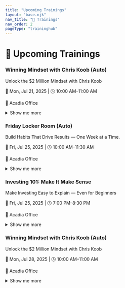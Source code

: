 ```yaml
---
title: "Upcoming Trainings"
layout: "base.njk"
nav_title: "📅 Trainings"
nav_order: 2
pageType: "traininghub"
---
```

# 📅 Upcoming Trainings

<div class="grid sm:grid-cols-1 md:grid-cols-2 lg:grid-cols-2 gap-6">
<div class="searchable border border-gray-200 rounded-lg bg-white shadow-sm p-4 mb-6">
  <h3 class="text-lg font-semibold text-gray-500 mb-1">Winning Mindset with Chris Koob (Auto)</h3>
  <p class="text-sm text-gray-700 italic mb-2">Unlock the $2 Million Mindset with Chris Koob</p>
  <p class="text-sm text-gray-600">📅 Mon, Jul 21, 2025 | 🕒 10:00 AM–11:00 AM</p>
  <p class="text-sm text-gray-600">📍 Acadia Office</p>
  <details class="mt-2">
    <summary class="text-blue-600 cursor-pointer">Show me more</summary>
    <div class="mt-2 text-sm space-y-2">
      <p><strong>About this:</strong> Join us in person for a high-impact mindset session with $2M earner Chris Koob. Learn how to think, act, and build like a champion in the field.</p>
      <p><strong>Benefits:</strong> Discover the mindset and habits that fuel massive success—and how you can apply them right now.</p>
      <p><strong>Learn:</strong> How top earners think differently, Daily disciplines that lead to explosive growth, Mindset shifts to overcome fear and hesitation</p>
      <p><strong>Why It Matters:</strong> This could be the turning point in your career</p>
      <p><strong>CTA:</strong> Show up early, take notes, and be ready to elevate your game</p>
      <p><strong>Tags:</strong> mindset, team, leadership, motivation</p>
      <p><strong>Team SMS:</strong><br><code>🔥 Chris Koob is in the building! 10AM sharp at Acadia — don’t miss the mindset that built a $2M business.</code></p>
      
      <p><strong>Social:</strong><br><code>Ready to think like a $2M earner? Join us for a powerful mindset training with Chris Koob — Monday at 10AM, Acadia Office. Let’s build something big. 💥 #MindsetMatters #TeamTraining #LevelUp</code></p>
    </div>
  </details>
</div>
<div class="searchable border border-gray-200 rounded-lg bg-white shadow-sm p-4 mb-6">
  <h3 class="text-lg font-semibold text-gray-500 mb-1">Friday Locker Room (Auto)</h3>
  <p class="text-sm text-gray-700 italic mb-2">Build Habits That Drive Results — One Week at a Time.</p>
  <p class="text-sm text-gray-600">📅 Fri, Jul 25, 2025 | 🕒 10:00 AM–11:30 AM</p>
  <p class="text-sm text-gray-600">📍 Acadia Office</p>
  <details class="mt-2">
    <summary class="text-blue-600 cursor-pointer">Show me more</summary>
    <div class="mt-2 text-sm space-y-2">
      <p><strong>About this:</strong> This session is all about building consistency, accountability, and clarity in your business. Learn how to calibrate weekly, course-correct in real time, and keep your momentum strong with the support of your peers.</p>
      <p><strong>Benefits:</strong> Gain the structure and habits you need to build a business that grows week after week — with the power of accountability.</p>
      
      <p><strong>Why It Matters:</strong> Consistency Creates Confidence</p>
      <p><strong>CTA:</strong> Lock in your success — show up and get aligned.</p>
      
      <p><strong>Team SMS:</strong><br><code>🔥 Friday at 10AM — Productivity Training at the Acadia Office. Calibrate your business, lock in your goals, and grow together.</code></p>
      
      <p><strong>Social:</strong><br><code>Success isn’t random — it’s a result of consistent habits, peer accountability, and weekly calibration. Join us Friday at 10AM at the Acadia Office to get realigned and recharged. 💼🚀 #TeamGrowth #PowerHabits #Accountability</code></p>
    </div>
  </details>
</div>
<div class="searchable border border-gray-200 rounded-lg bg-white shadow-sm p-4 mb-6">
  <h3 class="text-lg font-semibold text-gray-500 mb-1">Investing 101: Make It Make Sense</h3>
  <p class="text-sm text-gray-700 italic mb-2">Make Investing Easy to Explain — Even for Beginners</p>
  <p class="text-sm text-gray-600">📅 Fri, Jul 25, 2025 | 🕒 7:00 PM–8:30 PM</p>
  <p class="text-sm text-gray-600">📍 Acadia Office</p>
  <details class="mt-2">
    <summary class="text-blue-600 cursor-pointer">Show me more</summary>
    <div class="mt-2 text-sm space-y-2">
      <p><strong>About this:</strong> Join us at the Acadia Office for a practical, in-person training session that will help you explain investments with confidence. Learn how to break down complex concepts into everyday language your clients and teammates will actually understand.</p>
      <p><strong>Benefits:</strong> You’ll walk away with simple ways to talk about investing, tools to build client trust, and a stronger foundation for helping your team grow their financial confidence.</p>
      <p><strong>Learn:</strong> How to introduce investing in a way clients can relate to, What compounding, risk, diversification, and inflation really mean, How to avoid emotional investing and stick to long-term goals</p>
      <p><strong>Why It Matters:</strong> When you know how to explain things clearly, clients trust you faster and your confidence soars.</p>
      <p><strong>CTA:</strong> Show up early, bring your notebook, and leave ready to explain investments like a pro.</p>
      <p><strong>Tags:</strong> investing, team training, client communication</p>
      <p><strong>Team SMS:</strong><br><code>REMINDER: 'Investing 101' is this Friday @ 7PM (Acadia Office). Come ready to learn how to explain investing clearly and build trust with clients. Show up early!</code></p>
      <p><strong>Client SMS:</strong><br><code>Hey! We're hosting an investing basics session at the office this Friday at 7PM. Want to come see how we teach clients about growing their money? Great way to learn what we do.</code></p>
      <p><strong>Social:</strong><br><code>📢 Want to make investing easy to explain? Join us Friday at 7PM at the Acadia Office for a hands-on team training. Learn how to break down investing into simple, relatable language. Grow your confidence and help more clients! 💼📈 #TeamTraining #InvestingMadeSimple</code></p>
    </div>
  </details>
</div>
<div class="searchable border border-gray-200 rounded-lg bg-white shadow-sm p-4 mb-6">
  <h3 class="text-lg font-semibold text-gray-500 mb-1">Winning Mindset with Chris Koob (Auto)</h3>
  <p class="text-sm text-gray-700 italic mb-2">Unlock the $2 Million Mindset with Chris Koob</p>
  <p class="text-sm text-gray-600">📅 Mon, Jul 28, 2025 | 🕒 10:00 AM–11:00 AM</p>
  <p class="text-sm text-gray-600">📍 Acadia Office</p>
  <details class="mt-2">
    <summary class="text-blue-600 cursor-pointer">Show me more</summary>
    <div class="mt-2 text-sm space-y-2">
      <p><strong>About this:</strong> Join us in person for a high-impact mindset session with $2M earner Chris Koob. Learn how to think, act, and build like a champion in the field.</p>
      <p><strong>Benefits:</strong> Discover the mindset and habits that fuel massive success—and how you can apply them right now.</p>
      <p><strong>Learn:</strong> How top earners think differently, Daily disciplines that lead to explosive growth, Mindset shifts to overcome fear and hesitation</p>
      <p><strong>Why It Matters:</strong> This could be the turning point in your career</p>
      <p><strong>CTA:</strong> Show up early, take notes, and be ready to elevate your game</p>
      <p><strong>Tags:</strong> mindset, team, leadership, motivation</p>
      <p><strong>Team SMS:</strong><br><code>🔥 Chris Koob is in the building! 10AM sharp at Acadia — don’t miss the mindset that built a $2M business.</code></p>
      
      <p><strong>Social:</strong><br><code>Ready to think like a $2M earner? Join us for a powerful mindset training with Chris Koob — Monday at 10AM, Acadia Office. Let’s build something big. 💥 #MindsetMatters #TeamTraining #LevelUp</code></p>
    </div>
  </details>
</div>
</div>